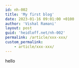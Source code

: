 ```yaml
---
id: nh-002
title: 'My first blog'
date: 2023-01-16 09:01:00 +0100
author: 'Vishal Ramani'
layout: post
guid: 'heidloff.net/nh-002'
permalink: /article/xxx-xxx/
custom_permalink:
    - article/xxx-xxx/
---
```

hello